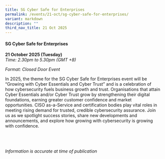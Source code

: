 ```yaml
---
title: SG Cyber Safe for Enterprises
permalink: /events/21-oct/sg-cyber-safe-for-enterprises/
variant: markdown
description: ""
third_nav_title: 21 Oct 2025
---
```

#### **SG Cyber Safe for Enterprises**

**21 October 2025 (Tuesday)**  
*Time: 2.30pm to 5.30pm (GMT +8)*

*Format: Closed Door Event*

In 2025, the theme for the SG Cyber Safe for Enterprises event will be “Growing with Cyber Essentials and Cyber Trust” and is a celebration of how cybersecurity fuels business growth and trust.  Organisations that attain Cyber Essentials and/or Cyber Trust grow by strengthening their digital foundations, earning greater customer confidence and market opportunities. CISO as-a-Service and certification bodies play vital roles in meeting rising demand for trusted, credible cybersecurity assurance. Join us as we spotlight success stories, share new developments and announcements, and explore how growing with cybersecurity is growing with confidence.

<br><br><br>
*Information is accurate at time of publication*